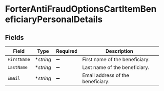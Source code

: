 # ForterAntiFraudOptionsCartItemBeneficiaryPersonalDetails


## Fields

| Field                             | Type                              | Required                          | Description                       |
| --------------------------------- | --------------------------------- | --------------------------------- | --------------------------------- |
| `FirstName`                       | **string*                         | :heavy_minus_sign:                | First name of the beneficiary.    |
| `LastName`                        | **string*                         | :heavy_minus_sign:                | Last name of the beneficiary.     |
| `Email`                           | **string*                         | :heavy_minus_sign:                | Email address of the beneficiary. |